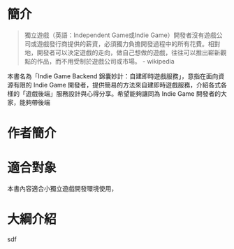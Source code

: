# 簡介

> 獨立遊戲（英語：Independent Game或Indie Game）開發者沒有遊戲公司或遊戲發行商提供的薪資，必須獨力負擔開發過程中的所有花費。相對地，開發者可以決定遊戲的走向，做自己想做的遊戲，往往可以推出嶄新觀點的作品，而不用受制於遊戲公司或市場。 - wikipedia

本書名為「Indie Game Backend 錦囊妙計：自建即時遊戲服務」，意指在面向資源有限的 Indie Game 開發者，提供簡易的方法來自建即時遊戲服務，介紹各式各樣的「遊戲後端」服務設計與心得分享。希望能夠讓同為 Indie Game 開發者的大家，能夠帶後端

# 作者簡介

# 適合對象

本書內容適合小獨立遊戲開發環境使用，

# 大綱介紹

sdf

